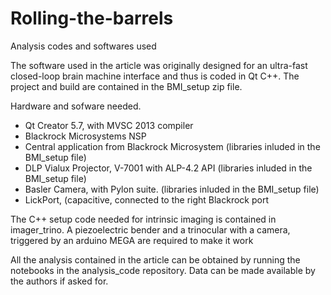 # Rolling-the-barrels
Analysis codes and softwares used

The software used in the article was originally designed for an ultra-fast closed-loop brain machine interface and thus is coded in Qt C++.
The project and build are contained in the BMI_setup zip file.

Hardware and sofware needed.
- Qt Creator 5.7, with MVSC 2013 compiler
- Blackrock Microsystems NSP
- Central application from Blackrock Microsystem (libraries inluded in the BMI_setup file)
- DLP Vialux Projector, V-7001 with ALP-4.2 API (libraries inluded in the BMI_setup file)
- Basler Camera, with Pylon suite. (libraries inluded in the BMI_setup file)
- LickPort, (capacitive, connected to the right Blackrock port

The C++ setup code needed for intrinsic imaging is contained in imager_trino. A piezoelectric bender and a trinocular with a camera, triggered by an arduino MEGA are required to make it work

All the analysis contained in the article can be obtained by running the notebooks in the analysis_code repository.
Data can be made available by the authors if asked for.
